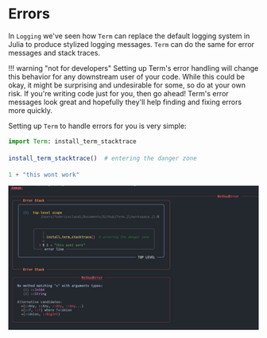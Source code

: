 # Errors

In `Logging` we've seen how `Term` can replace the default logging system in Julia to produce stylized logging messages. `Term` can do the same for error messages and stack traces.


!!! warning "not for developers"
    Setting up Term's error handling will change this behavior for any downstream user of your code. While this could be okay, it might be surprising and undesirable for some, so do at your own risk. If you're writing code just for you, then go ahead! Term's error messages look great and hopefully they'll help finding and fixing errors more quickly.

Setting up `Term` to handle errors for you is very simple:
```Julia
import Term: install_term_stacktrace

install_term_stacktrace()  # entering the danger zone

1 + "this wont work"
```

![](stacktrace.png)

